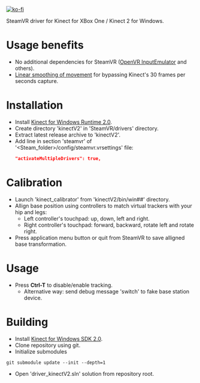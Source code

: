 [![ko-fi](https://www.ko-fi.com/img/githubbutton_sm.svg)](https://ko-fi.com/I2I0XK1A)

SteamVR driver for Kinect for XBox One / Kinect 2 for Windows.

# Usage benefits
* No additional dependencies for SteamVR ([OpenVR InputEmulator](https://github.com/matzman666/OpenVR-InputEmulator) and others).
* [Linear smoothing of movement](https://twitter.com/SDraw_/status/1231987403721756672) for bypassing Kinect's 30 frames per seconds capture. 

# Installation
* Install [Kinect for Windows Runtime 2.0](https://www.microsoft.com/en-us/download/details.aspx?id=44559).
* Create directory 'kinectV2' in 'SteamVR/drivers' directory.
* Extract latest release archive to 'kinectV2'.
* Add line in section 'steamvr' of '<Steam_folder>/config/steamvr.vrsettings' file:
  ```JSON
  "activateMultipleDrivers": true,
  ```

# Calibration
* Launch 'kinect_calibrator' from 'kinectV2/bin/win##' directory.
* Allign base position using controllers to match virtual trackers with your hip and legs:
  * Left controller's touchpad: up, down, left and right.
  * Right controller's touchpad: forward, backward, rotate left and rotate right.
* Press application menu button or quit from SteamVR to save alligned base transformation.

# Usage
* Press **Ctrl-T** to disable/enable tracking.
  * Alternative way: send debug message 'switch' to fake base station device.

# Building
* Install [Kinect for Windows SDK 2.0](https://www.microsoft.com/en-us/download/details.aspx?id=44561).
* Clone repository using git.
* Initialize submodules
```
git submodule update --init --depth=1
```
* Open 'driver_kinectV2.sln' solution from repository root.
